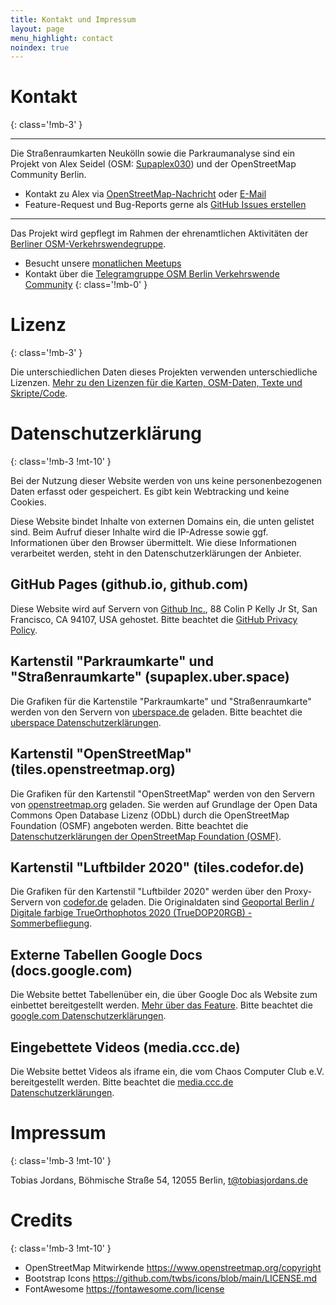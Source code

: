 ```yaml
---
title: Kontakt und Impressum
layout: page
menu_highlight: contact
noindex: true
---
```


<div class="notice mb-12">

# Kontakt
{: class='!mb-3' }

<hr class="!border-white !my-6">

Die Straßenraumkarten Neukölln sowie die Parkraumanalyse sind ein Projekt von Alex Seidel (OSM: [Supaplex030](https://www.openstreetmap.org/user/Supaplex030/)) und der OpenStreetMap Community Berlin.

* Kontakt zu Alex via [OpenStreetMap-Nachricht](https://www.openstreetmap.org/message/new/Supaplex030) oder [E-Mail](mailto:supaplex@riseup.net)
* Feature-Request und Bug-Reports gerne als [GitHub Issues erstellen](https://github.com/SupaplexOSM/strassenraumkarte-neukoelln/)

<hr class="!border-white !my-6">

Das Projekt wird gepflegt im Rahmen der ehrenamtlichen Aktivitäten der [Berliner OSM-Verkehrswendegruppe](https://wiki.openstreetmap.org/wiki/Berlin/Verkehrswende).

* Besucht unsere [monatlichen Meetups](https://www.meetup.com/de-DE/OSM-Berlin-Brandenburg/)
* Kontakt über die [Telegramgruppe OSM Berlin Verkehrswende Community]((https://t.me/osmberlinverkehr))
{: class='!mb-0' }

</div>

# Lizenz
{: class='!mb-3' }

Die unterschiedlichen Daten dieses Projekten verwenden unterschiedliche Lizenzen. [Mehr zu den Lizenzen für die Karten, OSM-Daten, Texte und Skripte/Code](https://github.com/SupaplexOSM/strassenraumkarte-neukoelln/blob/main/LICENSE.md).

# Datenschutzerklärung
{: class='!mb-3 !mt-10' }

Bei der Nutzung dieser Website werden von uns keine personenbezogenen Daten erfasst oder gespeichert.
Es gibt kein Webtracking und keine Cookies.

Diese Website bindet Inhalte von externen Domains ein, die unten gelistet sind. Beim Aufruf dieser Inhalte wird die IP-Adresse sowie ggf. Informationen über den Browser übermittelt. Wie diese Informationen verarbeitet werden, steht in den Datenschutzerklärungen der Anbieter.

## GitHub Pages (github.io, github.com)

Diese Website wird auf Servern von [Github Inc.](https://www.github.com/), 88 Colin P Kelly Jr St, San Francisco, CA 94107, USA gehostet. Bitte beachtet die [GitHub Privacy Policy](https://help.github.com/articles/github-privacy-statement/).

## Kartenstil "Parkraumkarte" und "Straßenraumkarte" (supaplex.uber.space)

Die Grafiken für die Kartenstile "Parkraumkarte" und "Straßenraumkarte" werden von den Servern von [uberspace.de](https://uberspace.de/de/about/imprint/) geladen. Bitte beachtet die [uberspace Datenschutzerklärungen](https://uberspace.de/de/about/privacy/).

## Kartenstil "OpenStreetMap" (tiles.openstreetmap.org)

Die Grafiken für den Kartenstil "OpenStreetMap" werden von den Servern von [openstreetmap.org](https://www.openstreetmap.org) geladen. Sie werden auf Grundlage der Open Data Commons Open Database Lizenz (ODbL) durch die OpenStreetMap Foundation (OSMF) angeboten werden. Bitte beachtet die [Datenschutzerklärungen der OpenStreetMap Foundation (OSMF)](https://wiki.osmfoundation.org/wiki/Privacy_Policy).

## Kartenstil "Luftbilder 2020" (tiles.codefor.de)

Die Grafiken für den Kartenstil "Luftbilder 2020" werden über den Proxy-Servern von [codefor.de](https://codefor.de/datenschutz/) geladen. Die Originaldaten sind [Geoportal Berlin / Digitale farbige TrueOrthophotos 2020 (TrueDOP20RGB) - Sommerbefliegung](https://fbinter.stadt-berlin.de/fb/index.jsp?loginkey=zoomStart&mapId=k_luftbild2020_true_rgb@senstadt&bbox=388712,5818615,394579,5822445).

## Externe Tabellen Google Docs (docs.google.com)

Die Website bettet Tabellenüber ein, die über Google Doc als Website zum einbettet bereitgestellt werden. [Mehr über das Feature](https://support.google.com/a/users/answer/9308870?hl=de). Bitte beachtet die [google.com Datenschutzerklärungen](https://policies.google.com/privacy?hl=de-DE).

## Eingebettete Videos (media.ccc.de)


Die Website bettet Videos als iframe ein, die vom Chaos Computer Club e.V. bereitgestellt werden. Bitte beachtet die [media.ccc.de Datenschutzerklärungen](https://media.ccc.de/about.html#privacy).

# Impressum
{: class='!mb-3 !mt-10' }

Tobias Jordans, Böhmische Straße 54, 12055 Berlin, [t@tobiasjordans.de](mailto:t@tobiasjordans.de)

# Credits
{: class='!mb-3 !mt-10' }

* OpenStreetMap Mitwirkende https://www.openstreetmap.org/copyright
* Bootstrap Icons https://github.com/twbs/icons/blob/main/LICENSE.md
* FontAwesome https://fontawesome.com/license
